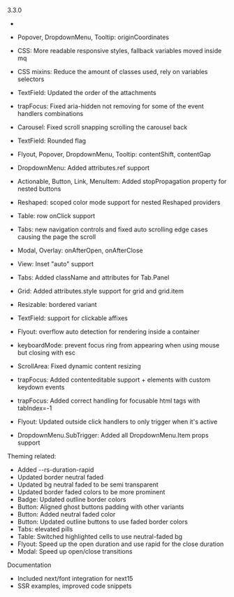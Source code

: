 3.3.0

- [New component]: ContextMenu
- Popover, DropdownMenu, Tooltip: originCoordinates

- CSS: More readable responsive styles, fallback variables moved inside mq
- CSS mixins: Reduce the amount of classes used, rely on variables selectors

- TextField: Updated the order of the attachments
- trapFocus: Fixed aria-hidden not removing for some of the event handlers combinations
- Carousel: Fixed scroll snapping scrolling the carousel back
- TextField: Rounded flag
- Flyout, Popover, DropdownMenu, Tooltip: contentShift, contentGap
- DropdownMenu: Added attributes.ref support
- Actionable, Button, Link, MenuItem: Added stopPropagation property for nested buttons
- Reshaped: scoped color mode support for nested Reshaped providers
- Table: row onClick support
- Tabs: new navigation controls and fixed auto scrolling edge cases causing the page the scroll
- Modal, Overlay: onAfterOpen, onAfterClose
- View: Inset "auto" support
- Tabs: Added className and attributes for Tab.Panel
- Grid: Added attributes.style support for grid and grid.item
- Resizable: bordered variant
- TextField: support for clickable affixes
- Flyout: overflow auto detection for rendering inside a container
- keyboardMode: prevent focus ring from appearing when using mouse but closing with esc
- ScrollArea: Fixed dynamic content resizing
- trapFocus: Added contenteditable support + elements with custom keydown events
- trapFocus: Added correct handling for focusable html tags with tabIndex=-1
- Flyout: Updated outside click handlers to only trigger when it's active
- DropdownMenu.SubTrigger: Added all DropdownMenu.Item props support

Theming related:

- Added --rs-duration-rapid
- Updated border neutral faded
- Updated bg neutral faded to be semi transparent
- Updated border faded colors to be more prominent
- Badge: Updated outline border colors
- Button: Aligned ghost buttons padding with other variants
- Button: Added neutral faded color
- Button: Updated outline buttons to use faded border colors
- Tabs: elevated pills
- Table: Switched highlighted cells to use neutral-faded bg
- Flyout: Speed up the open duration and use rapid for the close duration
- Modal: Speed up open/close transitions

Documentation

- Included next/font integration for next15
- SSR examples, improved code snippets

